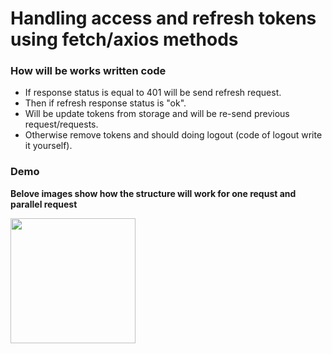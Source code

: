 # Handling access and refresh tokens using fetch/axios methods

### How will be works written code

- If response status is equal to 401 will be send refresh request.
- Then if refresh response status is "ok".
- Will be update tokens from storage and will be re-send previous request/requests.
- Otherwise remove tokens and should doing logout (code of logout write it yourself).

### Demo

**Belove images show how the structure will work for one requst and parallel request**

<img align="center" width="200" height="200" src="https://github.com/mkuysunov/JS_refresh_token-/blob/main/demo_images/common.png">
